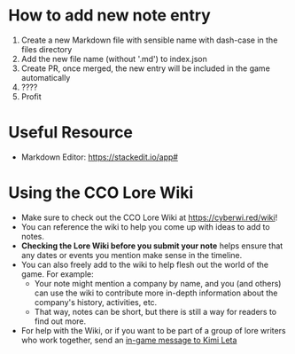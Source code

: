 
# How to add new note entry

1. Create a new Markdown file with sensible name with dash-case in the files directory
2. Add the new file name (without '.md') to index.json
3. Create PR, once merged, the new entry will be included in the game automatically
4. ????
5. Profit

# Useful Resource 

- Markdown Editor: https://stackedit.io/app#

# Using the CCO Lore Wiki

- Make sure to check out the CCO Lore Wiki at https://cyberwi.red/wiki!
- You can reference the wiki to help you come up with ideas to add to notes.
- **Checking the Lore Wiki before you submit your note** helps ensure that any dates or events you mention make sense in the timeline.
- You can also freely add to the wiki to help flesh out the world of the game. For example:
    - Your note might mention a company by name, and you (and others) can use the wiki to contribute more in-depth information about the company's history, activities, etc. 
    - That way, notes can be short, but there is still a way for readers to find out more.
- For help with the Wiki, or if you want to be part of a group of lore writers who work together, send an [in-game message to Kimi Leta](https://cybercodeonline.com/player?playerName=Kimi%20Leta)
